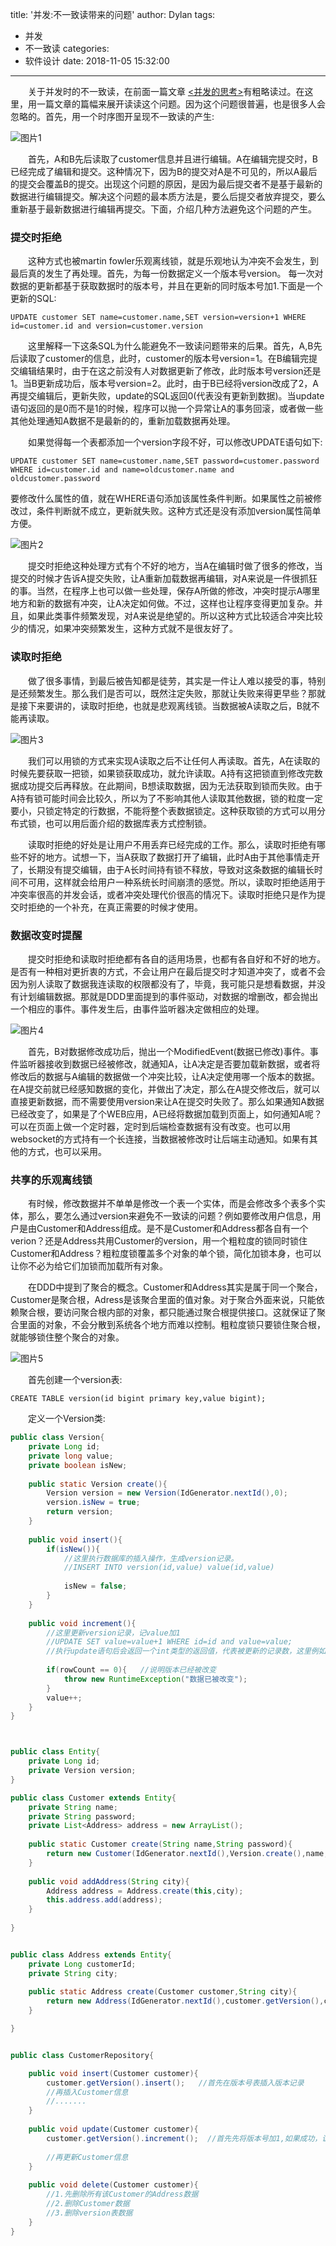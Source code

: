 title: '并发:不一致读带来的问题'
author: Dylan
tags:
  - 并发
  - 不一致读
categories:
  - 软件设计
date: 2018-11-05 15:32:00
---
&emsp;&emsp;关于并发时的不一致读，在前面一篇文章 [<并发的思考>](/2018/10/07/thinking_in_concurrency/#more)有粗略读过。在这里，用一篇文章的篇幅来展开读读这个问题。因为这个问题很普遍，也是很多人会忽略的。首先，用一个时序图开呈现不一致读的产生:

![图片1](/images/blog/concurrency_disagree_1.png)

&emsp;&emsp;首先，A和B先后读取了customer信息并且进行编辑。A在编辑完提交时，B已经完成了编辑和提交。这种情况下，因为B的提交对A是不可见的，所以A最后的提交会覆盖B的提交。出现这个问题的原因，是因为最后提交者不是基于最新的数据进行编辑提交。解决这个问题的最本质方法是，要么后提交者放弃提交，要么重新基于最新数据进行编辑再提交。下面，介绍几种方法避免这个问题的产生。

### 提交时拒绝

&emsp;&emsp;这种方式也被martin fowler乐观离线锁，就是乐观地认为冲突不会发生，到最后真的发生了再处理。首先，为每一份数据定义一个版本号version。
每一次对数据的更新都基于获取数据时的版本号，并且在更新的同时版本号加1.下面是一个更新的SQL:

```shell
UPDATE customer SET name=customer.name,SET version=version+1 WHERE id=customer.id and version=customer.version
```

&emsp;&emsp;这里解释一下这条SQL为什么能避免不一致读问题带来的后果。首先，A,B先后读取了customer的信息，此时，customer的版本号version=1。在B编辑完提交编辑结果时，由于在这之前没有人对数据更新了修改，此时版本号version还是1。当B更新成功后，版本号version=2。此时，由于B已经将version改成了2，A再提交编辑后，更新失败，update的SQL返回0(代表没有更新到数据)。当update语句返回的是0而不是1的时候，程序可以抛一个异常让A的事务回滚，或者做一些其他处理通知A数据不是最新的的，重新加载数据再处理。

&emsp;&emsp;如果觉得每一个表都添加一个version字段不好，可以修改UPDATE语句如下:

```shell
UPDATE customer SET name=customer.name,SET password=customer.password WHERE id=customer.id and name=oldcustomer.name and oldcustomer.password
```
要修改什么属性的值，就在WHERE语句添加该属性条件判断。如果属性之前被修改过，条件判断就不成立，更新就失败。这种方式还是没有添加version属性简单方便。

![图片2](/images/blog/concurrency_disagree_2.png)


&emsp;&emsp;提交时拒绝这种处理方式有个不好的地方，当A在编辑时做了很多的修改，当提交的时候才告诉A提交失败，让A重新加载数据再编辑，对A来说是一件很抓狂的事。当然，在程序上也可以做一些处理，保存A所做的修改，冲突时提示A哪里地方和新的数据有冲突，让A决定如何做。不过，这样也让程序变得更加复杂。并且，如果此类事件频繁发现，对A来说是绝望的。所以这种方式比较适合冲突比较少的情况，如果冲突频繁发生，这种方式就不是很友好了。

### 读取时拒绝

&emsp;&emsp;做了很多事情，到最后被告知都是徒劳，其实是一件让人难以接受的事，特别是还频繁发生。那么我们是否可以，既然注定失败，那就让失败来得更早些？那就是接下来要讲的，读取时拒绝，也就是悲观离线锁。当数据被A读取之后，B就不能再读取。

![图片3](/images/blog/concurrency_disagree_3.png)


&emsp;&emsp;我们可以用锁的方式来实现A读取之后不让任何人再读取。首先，A在读取的时候先要获取一把锁，如果锁获取成功，就允许读取。A持有这把锁直到修改完数据成功提交后再释放。在此期间，B想读取数据，因为无法获取到锁而失败。由于A持有锁可能时间会比较久，所以为了不影响其他人读取其他数据，锁的粒度一定要小，只锁定特定的行数据，不能将整个表数据锁定。这种获取锁的方式可以用分布式锁，也可以用后面介绍的数据库表方式控制锁。

&emsp;&emsp;读取时拒绝的好处是让用户不用丢弃已经完成的工作。那么，读取时拒绝有哪些不好的地方。试想一下，当A获取了数据打开了编辑，此时A由于其他事情走开了，长期没有提交编辑，由于A长时间持有锁不释放，导致对这条数据的编辑长时间不可用，这样就会给用户一种系统长时间崩溃的感觉。所以，读取时拒绝适用于冲突率很高的并发会话，或者冲突处理代价很高的情况下。读取时拒绝只是作为提交时拒绝的一个补充，在真正需要的时候才使用。


### 数据改变时提醒

&emsp;&emsp;提交时拒绝和读取时拒绝都有各自的适用场景，也都有各自好和不好的地方。是否有一种相对更折衷的方式，不会让用户在最后提交时才知道冲突了，或者不会因为别人读取了数据我连读取的权限都没有了，毕竟，我可能只是想看数据，并没有计划编辑数据。那就是DDD里面提到的事件驱动，对数据的增删改，都会抛出一个相应的事件。事件发生后，由事件监听器决定做相应的处理。

![图片4](/images/blog/concurrency_disagree_4.png)


&emsp;&emsp;首先，B对数据修改成功后，抛出一个ModifiedEvent(数据已修改)事件。事件监听器接收到数据已经被修改，就通知A，让A决定是否要加载新数据，或者将修改后的数据与A编辑的数据做一个冲突比较，让A决定使用哪一个版本的数据。在A提交前就已经感知数据的变化，并做出了决定，那么在A提交修改后，就可以直接更新数据，而不需要使用version来让A在提交时失败了。那么如果通知A数据已经改变了，如果是了个WEB应用，A已经将数据加载到页面上，如何通知A呢？可以在页面上做一个定时器，定时到后端检查数据有没有改变。也可以用websocket的方式持有一个长连接，当数据被修改时让后端主动通知。如果有其他的方式，也可以采用。


### 共享的乐观离线锁

&emsp;&emsp;有时候，修改数据并不单单是修改一个表一个实体，而是会修改多个表多个实体，那么，要怎么通过version来避免不一致读的问题？例如要修改用户信息，用户是由Customer和Address组成。是不是Customer和Address都各自有一个verion？还是Address共用Customer的version，用一个粗粒度的锁同时锁住Customer和Address？粗粒度锁覆盖多个对象的单个锁，简化加锁本身，也可以让你不必为给它们加锁而加载所有对象。

&emsp;&emsp;在DDD中提到了聚合的概念。Customer和Address其实是属于同一个聚合，Customer是聚合根，Adress是该聚合里面的值对象。对于聚合外面来说，只能依赖聚合根，要访问聚合根内部的对象，都只能通过聚合根提供接口。这就保证了聚合里面的对象，不会分散到系统各个地方而难以控制。粗粒度锁只要锁住聚合根，就能够锁住整个聚合的对象。


![图片5](/images/blog/concurrency_disagree_5.png)

&emsp;&emsp;首先创建一个version表:

```shell
CREATE TABLE version(id bigint primary key,value bigint);
```

&emsp;&emsp;定义一个Version类:

```java
public class Version{
	private Long id;
	private long value;
	private boolean isNew;
	
	public static Version create(){
		Version version = new Version(IdGenerator.nextId(),0);
		version.isNew = true;
		return version;
	}
	
	public void insert(){
		if(isNew()){
			//这里执行数据库的插入操作，生成version记录。
			//INSERT INTO version(id,value) value(id,value)
			
			isNew = false;
		}
	}
	
	public void increment(){
		//这里更新version记录，记value加1
		//UPDATE SET value=value+1 WHERE id=id and value=value;
		//执行update语句后会返回一个int类型的返回值，代表被更新的记录数，这里例如返回值变量为rowCount
		
		if(rowCount == 0){   //说明版本已经被改变
			throw new RuntimeException("数据已被改变");
		}
		value++;
	}
}



public class Entity{
	private Long id;
	private Version version;
}

public class Customer extends Entity{
	private String name;
	private String password;
	private List<Address> address = new ArrayList();
	
	public static Customer create(String name,String password){
		return new Customer(IdGenerator.nextId(),Version.create(),name,password);
	}
	
	public void addAddress(String city){
		Address address = Address.create(this,city);
		this.address.add(address);
	}
	
}


public class Address extends Entity{
	private Long customerId;
	private String city;
	
	public static Address create(Customer customer,String city){
		return new Address(IdGenerator.nextId(),customer.getVersion(),customer.getId(),city);
	}

}


public class CustomerRepository{

	public void insert(Customer customer){
		customer.getVersion().insert();   //首先在版本号表插入版本记录
		//再插入Customer信息
		//.......
	}
	
	public void update(Customer customer){
		customer.getVersion().increment();  //首先先将版本号加1,如果成功，说明数据没被修改过。
		
		//再更新Customer信息
	}
	
	public void delete(Customer customer){
		//1.先删除所有该Customer的Address数据
		//2.删除Customer数据
		//3.删除version表数据
	}
}
```